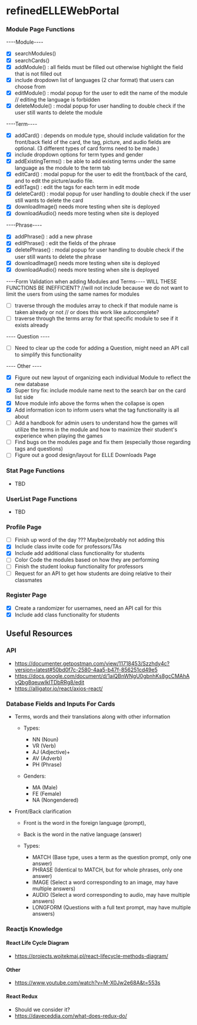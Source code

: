# refinedELLEWebPortal

### Module Page Functions 
----Module----
- [x] searchModules()
- [x] searchCards()
- [x] addModule() : all fields must be filled out otherwise highlight the field that is not filled out 
- [x] include dropdown list of languages (2 char format) that users can choose from 
- [x] editModule() : modal popup for the user to edit the name of the module // editing the language is forbidden 
- [x] deleteModule() : modal popup for user handling to double check if the user still wants to delete the module 

----Term----
- [x] addCard() : depends on module type, should include validation for the front/back field of the card, the tag, picture, and audio fields are optional. (3 different types of card forms need to be made.)
- [x] include dropdown options for term types and gender 
- [x] addExistingTerms() : be able to add existing terms under the same language as the module to the term tab
- [x] editCard() : modal popup for the user to edit the front/back of the card, and to edit the picture/audio file. 
- [x] editTags() : edit the tags for each term in edit mode  
- [x] deleteCard() : modal popup for user handling to double check if the user still wants to delete the card 
- [x] downloadImage() needs more testing when site is deployed
- [x] downloadAudio() needs more testing when site is deployed

----Phrase----
- [x] addPhrase() : add a new phrase 
- [x] editPhrase() : edit the fields of the phrase 
- [x] deletePhrase() : modal popup for user handling to double check if the user still wants to delete the phrase
- [x] downloadImage() needs more testing when site is deployed
- [x] downloadAudio() needs more testing when site is deployed

----Form Validation when adding Modules and Terms---- 
WILL THESE FUNCTIONS BE INEFFICIENT? 
//will not include because we do not want to limit the users from using the same names for modules 
- [ ] traverse through the modules array to check if that module name is taken already or not // or does this work like autocomplete? 
- [ ] traverse through the terms array for that specific module to see if it exists already

---- Question ----
- [ ] Need to clear up the code for adding a Question, might need an API call to simplify this functionality 

---- Other ----
- [x] Figure out new layout of organizing each individual Module to reflect the new database 
- [x] Super tiny fix: include module name next to the search bar on the card list side 
- [x] Move module info above the forms when the collapse is open 
- [x] Add information icon to inform users what the tag functionality is all about 
- [ ] Add a handbook for admin users to understand how the games will utilize the terms in the module and how to maximize their student's experience when playing the games
- [ ] Find bugs on the modules page and fix them (especially those regarding tags and questions) 
- [ ] Figure out a good design/layout for ELLE Downloads Page

### Stat Page Functions
- TBD 

### UserList Page Functions
- TBD 

### Profile Page 
- [ ] Finish up word of the day ??? Maybe/probably not adding this 
- [x] Include class invite code for professors/TAs
- [x] Include add additional class functionality for students 
- [ ] Color Code the modules based on how they are performing 
- [ ] Finish the student lookup functionality for professors 
- [ ] Request for an API to get how students are doing relative to their classmates 

### Register Page 
- [x] Create a randomizer for usernames, need an API call for this
- [x] Include add class functionality for students 

## Useful Resources 
### API 
- https://documenter.getpostman.com/view/11718453/Szzhdy4c?version=latest#50bd0f7c-2580-4aa5-b47f-856251cd49e5
- https://docs.google.com/document/d/1aiQBnWNgU0gbnhKs8gcCMAhAvQbg8qeuwIkITDbRRg8/edit
- https://alligator.io/react/axios-react/

### Database Fields and Inputs For Cards 
- Terms, words and their translations along with other information
  - Types:
    - NN  (Noun)
    - VR  (Verb)
    - AJ  (Adjective)+
    - AV  (Adverb)
    - PH  (Phrase)

  - Genders:
    - MA (Male)
    - FE (Female)
    - NA (Nongendered)

- Front/Back clarification
  - Front is the word in the foreign language (prompt),
  - Back is the word in the native language (answer)

  - Types:
    - MATCH       (Base type, uses a term as the question prompt, only one answer)
    - PHRASE      (Identical to MATCH, but for whole phrases, only one answer)
    - IMAGE       (Select a word corresponding to an image, may have multiple answers)
    - AUDIO       (Select a word corresponding to audio, may have multiple answers)
    - LONGFORM    (Questions with a full text prompt, may have multiple answers)

### Reactjs Knowledge 
#### React Life Cycle Diagram 
- https://projects.wojtekmaj.pl/react-lifecycle-methods-diagram/
#### Other
- https://www.youtube.com/watch?v=M-X0Jw2e68A&t=553s
#### React Redux 
- Should we consider it? 
- https://daveceddia.com/what-does-redux-do/
